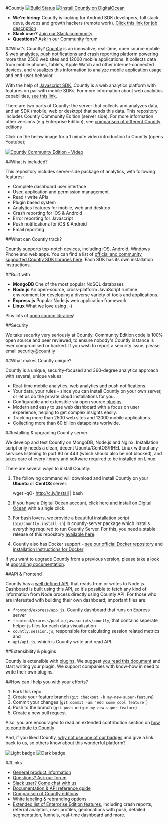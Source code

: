 #Countly [![Build Status](https://api.travis-ci.org/Countly/countly-server.png?branch=master)](https://travis-ci.org/Countly/countly-server) [![Install Countly on DigitalOcean](http://do.count.ly/button.svg?v2)](http://do.count.ly)

* **We're hiring:** Countly is looking for Android SDK developers, full stack devs, devops and growth hackers (remote work). [Click this link for job description](https://count.ly/full-stack-node-js-developer)
* **Slack user?** [Join our Slack community](http://slack.count.ly:3000/)
* **Questions?** [Ask in our Community forum](http://community.count.ly)

##What's Countly?
[Countly](http://count.ly) is an innovative, real-time, open source mobile & [web analytics](http://count.ly/web-analytics), [push notifications](http://count.ly/push-notifications) and [crash reporting](http://count.ly/crash-reports) platform powering more than 2500 web sites and 12000 mobile applications. It collects data from mobile phones, tablets, Apple Watch and other internet-connected devices, and visualizes this information to analyze mobile application usage and end-user behavior. 

With the help of [Javascript SDK](http://github.com/countly/countly-sdk-web), Countly is a web analytics platform with features on par with mobile SDKs. For more information about web analytics capabilities, [see this link](http://count.ly/web-analytics).

There are two parts of Countly: the server that collects and analyzes data, and an SDK (mobile, web or desktop) that sends this data. This repository includes Countly Community Edition (server side). For more information other versions (e.g Enterprise Edition), see [comparison of different Countly editions](https://count.ly/compare)

Click on the below image for a 1 minute video introduction to Countly (opens Youtube);

[![Countly Community Edition - Video](https://count.ly/wp-content/uploads/2017/01/countly-ce-1min-video.png)](https://youtu.be/htKeh9bsZwA)


##What is included? 

This repository includes server-side package of analytics, with following features: 

* Complete dashboard user interface
* User, application and permission management
* Read / write APIs
* Plugin based system
* Analytics features for mobile, web and desktop
* Crash reporting for iOS & Android
* Error reporting for Javascript
* Push notifications for iOS & Android
* Email reporting


##What can Countly track? 

[Countly](http://count.ly) supports top-notch devices, including iOS, Android, Windows Phone and web apps. You can find a list of [official and community supported Countly SDK libraries here](https://count.ly/resources/source/download-sdk). Each SDK has its own installation instructions.

##Built with 

* **MongoDB** One of the most popular NoSQL databases
* **Node.js** An open-source, cross-platform JavaScript runtime environment for developing a diverse variety of tools and applications.
* **Express.js** Popular Node.js web application framework 
* **Linux** What we love using ;-)

Plus lots of [open source libraries](http://resources.count.ly/docs/list-of-open-source-components-in-countly)!

##Security

We take security very seriously at Countly. Community Edition code is 100% open source and peer reviewed, to ensure nobody's Countly instance is ever compromised or hacked. If you wish to report a security issue, please email security@count.ly

##What makes Countly unique? 

Countly is a unique, security-focused and 360-degree analytics approach with several, unique values:

* Real-time mobile analytics, web analytics and push notifications.
* Your data, your rules - since you can install Countly on your own server, or let us do the private cloud installations for you.
* Configurable and extensible via open source [plugins](http://count.ly/plugins).
* Modern and easy to use web dashboard with a focus on user experience, helping to get complex insights easily.
* Tracking more than 2500 web sites and 12000 mobile applications.
* Collecting more than 60 billion datapoints worlwide.

##Installing & upgrading Countly server

We develop and test Countly on MongoDB, Node.js and Nginx. Installation script only needs a clean, decent Ubuntu/CentOS/RHEL Linux without any services listening to port 80 or 443 (which should also be not blocked), and takes care of every library and software required to be installed on Linux. 

There are several ways to install Countly: 

1. The following command will download and install Countly on your **Ubuntu** or **CentOS** server. 

    wget -qO- http://c.ly/install | bash

2. If you have a Digital Ocean account, [click here and install on Digital Ocean](http://do.count.ly) with a single click.

3. For bash lovers, we provide a beautiful installation script (`bin/countly.install.sh`) in countly-server package which installs everything required to run Countly Server. For this, you need a stable release of this repository [available here](https://github.com/Countly/countly-server/releases). 

4. Countly also has Docker support - [see our official Docker repository](https://registry.hub.docker.com/u/countly/countly-server/) and [installation instructions for Docker](http://resources.count.ly/docs/installing-countly-server)

If you want to upgrade Countly from a previous version, please take a look at [upgrading documentation](resources.count.ly/v1.0/docs/upgrading-countly-server).

##API & Frontend

Countly has a [well defined API](http://resources.count.ly), that reads from or writes to Node.js. Dashboard is built using this API, so it's possible to fetch any kind of information from Node process directly using Countly API. For those who are interested with building their own dashboard; important files are:

- `frontend/express/app.js`, Countly dashboard that runs on Express server 
- `frontend/express/public/javascripts/countly`, that contains seperate helper js files for each data visualization
- `countly.session.js`, responsible for calculating session related metrics and 
- `api/api.js`, which is Countly write and read API. 

##Extensibility & plugins 

Countly is extensible with [plugins](http://count.ly/plugins). We suggest [you read this document](http://resources.count.ly/docs/plugins-development-introduction) and start writing your plugin. We support companies with know-how in need to write their own plugins.

##How can I help you with your efforts?

1. Fork this repo
2. Create your feature branch (`git checkout -b my-new-super-feature`)
3. Commit your changes (`git commit -am 'Add some cool feature'`)
4. Push to the branch (`git push origin my-new-super-feature`)
5. Create a new pull request

Also, you are encouraged to read an extended contribution section on [how to contribute to Countly](https://github.com/Countly/countly-server/blob/master/CONTRIBUTING.md)

And, if you liked Countly, [why not use one of our badges](https://count.ly/brand-assets/) and give a link back to us, so others know about this wonderful platform? 

![Light badge](https://count.ly/wp-content/uploads/2014/10/countly_badge_5.png)  ![Dark badge](https://count.ly/wp-content/uploads/2014/10/countly_badge_6.png)

##Links

* [General product information](http://count.ly/product)
* [Questions? Ask our forum](http://community.count.ly)
* [Slack user? Come chat with us](http://slack.count.ly:3000)
* [Documentation & API reference guide](http://resources.count.ly)
* [Comparison of Countly editions](https://count.ly/compare)
* [White labeling & rebranding options](https://count.ly/whitelabel-analytics/)
* [Extended list of Enterprise Edition features](https://count.ly/enterprise-edition-features), including crash reports, referral analytics, user profiles, geolocations with push, detailed segmentation, funnels, real-time dashboard and more.
